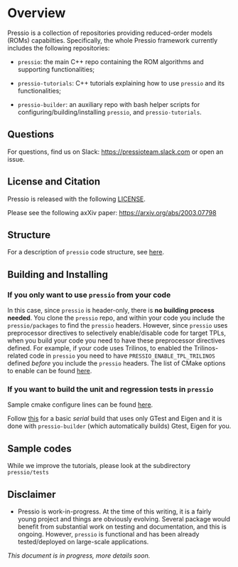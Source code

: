 
# Overview

Pressio is a collection of repositories providing reduced-order models (ROMs) capabilties.
Specifically, the whole Pressio framework currently includes the following repositories:

* `pressio`: the main C++ repo containing the ROM algorithms and supporting functionalities;

* `pressio-tutorials`: C++ tutorials explaining how to use `pressio` and its functionalities;

* `pressio-builder`: an auxiliary repo with bash helper scripts for configuring/building/installing `pressio`, and `pressio-tutorials`.

## Questions
For questions, find us on Slack: https://pressioteam.slack.com or open an issue.

## License and Citation
Pressio is released with the following [LICENSE](./LICENSE).

Please see the following axXiv paper: https://arxiv.org/abs/2003.07798

## Structure
For a description of `pressio` code structure, see [here](https://github.com/Pressio/pressio/wiki/Structure-of-pressio).

## Building and Installing

### If you only want to use `pressio` from your code
In this case, since `pressio` is header-only, there is **no building process needed**.
You clone the `pressio` repo, and within your code you include the `pressio/packages` to find the `pressio` headers.
However, since `pressio` uses preprocessor directives to selectively enable/disable code for target TPLs, when you build your code you need to have these preprocessor directives defined.
For example, if your code uses Trilinos, to enabled the Trilinos-related code in `pressio` you need to have `PRESSIO_ENABLE_TPL_TRILINOS` defined *before* you include
the `pressio` headers. The list of CMake options to enable can be found [here](./list_of_cmake_optional_vars_to_enable.md).

### If you want to build the unit and regression tests in `pressio`
Sample cmake configure lines can be found [here](https://github.com/Pressio/pressio/wiki/Sample-CMake-configure-lines-for-pressio).

Follow [this](https://github.com/Pressio/pressio/wiki/Serial-build-of-Pressio-with-tests-enabled) for a basic *serial* build that uses only GTest and Eigen and it is done with `pressio-builder` (which automatically builds) Gtest, Eigen for you.

## Sample codes
While we improve the tutorials, please look at the subdirectory `pressio/tests`

## Disclaimer

* Pressio is work-in-progress. At the time of this writing, it is a fairly young project and things are obviously evolving. Several package would benefit from substantial work on testing and documentation, and this is ongoing. However, `pressio` is functional and has been already tested/deployed on large-scale applications.

*This document is in progress, more details soon.*
